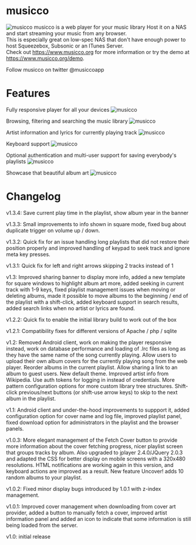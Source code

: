 # musicco
![musicco](/doc/img/header-bg.png?raw=true "musicco")
musicco is a web player for your music library Host it on a NAS and start streaming your music from any browser.  
This is especially great on low-spec NAS that don't have enough power to host Squeezebox, Subsonic or an ITunes Server.  
Check out https://www.musicco.org for more information or try the demo at https://www.musicco.org/demo.

Follow musicco on twitter @musiccoapp

# Features

Fully responsive player for all your devices
![musicco](/doc/img/readme/responsive.png?raw=true "Fully responsive player for all your devices")

Browsing, filtering and searching the music library
![musicco](/doc/img/readme/browsing-searching.png?raw=true "Browsing, filtering and searching the music library")

Artist information and lyrics for currently playing track
![musicco](/doc/img/readme/artistInfo-lyrics.png?raw=true "Artist information and lyrics for currently playing track")

Keyboard support
![musicco](/doc/img/readme/keyboard.png?raw=true "Keyboard support")

Optional authentication and multi-user support for saving everybody's playlists
![musicco](/doc/img/readme/auth-playlist.png?raw=true "Optional authentication and multi-user support for saving everybody's playlists")

Showcase that beautiful album art
![musicco](/doc/img/readme/square.png?raw=true "Showcase that beautiful album art")



# Changelog

v1.3.4: Save current play time in the playlist, show album year in the banner

v1.3.3: Small improvements to info shown in square mode, fixed bug about duplicate trigger on volume up / down.

v1.3.2: Quick fix for an issue handling long playlists that did not restore their position properly and improved handling of keypad to seek track and ignore meta key presses.

v1.3.1: Quick fix for left and right arrows skipping 2 tracks instead of 1

v1.3: Improved sharing banner to display more info, added a new template for square windows to highlight album art more, added seeking in current track with 1-9 keys, fixed playlist management issues when moving or deleting albums, made it possible to move albums to the beginning / end of the playlist with a shift-click, added keyboard support in search results, added search links when no artist or lyrics are found.

v1.2.2: Quick fix to enable the initial library build to work out of the box

v1.2.1: Compatibility fixes for different versions of Apache / php / sqlite

v1.2: Removed Android client, work on making the player responsive instead, work on database performance and loading of .lrc files as long as they have the same name of the song currently playing. Allow users to upload their own album covers for the currently playing song from the web player. Reorder albums in the current playlist. Allow sharing a link to an album to guest users. New default theme. Improved artist info from Wikipedia. Use auth tokens for logging in instead of credentials. More pattern configuration options for more custom library tree structures. Shift-click previous/next buttons (or shift-use arrow keys) to skip to the next album in the playlist.

v1.1: Android client and under-the-hood improvements to suppport it, added configuration option for cover name and log file, improved playlist panel, fixed download option for administrators in the playlist and the browser panels.

v1.0.3: More elegant management of the Fetch Cover button to provide more information about the cover fetching progress, nicer playlist screen that groups tracks by album. Also upgraded to jplayer 2.4.0/JQuery 2.0.3 and adapted the CSS for better display on mobile screens with a 320x480 resolutions. HTML notifications are working again in this version, and keyboard actions are improved as a result. New feature Uncover! adds 10 random albums to your playlist.

v1.0.2: Fixed minor display bugs introduced by 1.0.1 with z-index management.

v1.0.1: Improved cover management when downloading from cover art provider, added a button to manually fetch a cover, improved artist information panel and added an icon to indicate that some information is still being loaded from the server.

v1.0: initial release